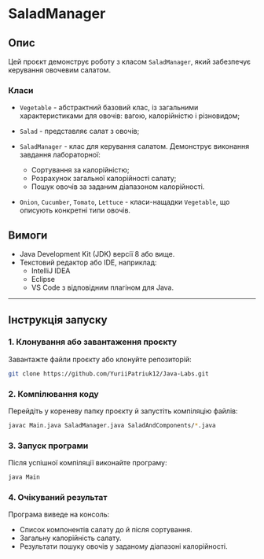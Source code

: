 # SaladManager

## Опис
Цей проєкт демонструє роботу з класом `SaladManager`, який забезпечує керування овочевим салатом.  

### Класи

- `Vegetable` - 
  абстрактний базовий клас, із загальними характеристиками для овочів: вагою, калорійністю і різновидом;

- `Salad` - 
  представляє салат з овочів;

- `SaladManager` -
  клас для керування салатом. Демонструє виконання завдання лабораторної:
  - Сортування за калорійністю;
  - Розрахунок загальної калорійності салату;
  - Пошук овочів за заданим діапазоном калорійності.

- `Onion`, `Cucumber`, `Tomato`, `Lettuce` - 
  класи-нащадки `Vegetable`, що описують конкретні типи овочів.

## Вимоги
- Java Development Kit (JDK) версії 8 або вище.
- Текстовий редактор або IDE, наприклад:
  - IntelliJ IDEA
  - Eclipse
  - VS Code з відповідним плагіном для Java.

---

## Інструкція запуску

### 1. Клонування або завантаження проєкту
Завантажте файли проєкту або клонуйте репозиторій:
```bash
git clone https://github.com/YuriiPatriuk12/Java-Labs.git
```

### 2. Компілювання коду
Перейдіть у кореневу папку проєкту й запустіть компіляцію файлів:
```bash
javac Main.java SaladManager.java SaladAndComponents/*.java
```

### 3. Запуск програми
Після успішної компіляції виконайте програму:
```bash
java Main
```

### 4. Очікуваний результат
Програма виведе на консоль:
- Список компонентів салату до й після сортування.
- Загальну калорійність салату.
- Результати пошуку овочів у заданому діапазоні калорійності.